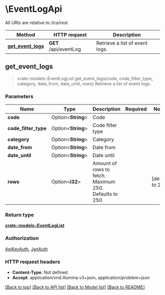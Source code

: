 # \EventLogApi

All URIs are relative to */ica/rest*

Method | HTTP request | Description
------------- | ------------- | -------------
[**get_event_logs**](EventLogApi.md#get_event_logs) | **GET** /api/eventLog | Retrieve a list of event logs.



## get_event_logs

> crate::models::EventLogList get_event_logs(code, code_filter_type, category, date_from, date_until, rows)
Retrieve a list of event logs.

### Parameters


Name | Type | Description  | Required | Notes
------------- | ------------- | ------------- | ------------- | -------------
**code** | Option<**String**> | Code |  |
**code_filter_type** | Option<**String**> | Code filter type |  |
**category** | Option<**String**> | Category |  |
**date_from** | Option<**String**> | Date from |  |
**date_until** | Option<**String**> | Date until |  |
**rows** | Option<**i32**> | Amount of rows to fetch. Maximum 250. Defaults to 250 |  |[default to 250]

### Return type

[**crate::models::EventLogList**](EventLogList.md)

### Authorization

[ApiKeyAuth](../README.md#ApiKeyAuth), [JwtAuth](../README.md#JwtAuth)

### HTTP request headers

- **Content-Type**: Not defined
- **Accept**: application/vnd.illumina.v3+json, application/problem+json

[[Back to top]](#) [[Back to API list]](../README.md#documentation-for-api-endpoints) [[Back to Model list]](../README.md#documentation-for-models) [[Back to README]](../README.md)

